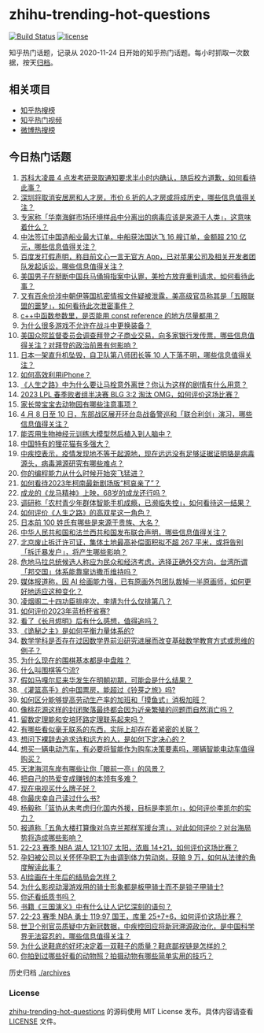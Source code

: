 # zhihu-trending-hot-questions

[![Build Status](https://github.com/justjavac/zhihu-trending-hot-questions/workflows/ci/badge.svg?branch=master)](https://github.com/justjavac/zhihu-trending-hot-questions/actions)
[![license](https://img.shields.io/github/license/justjavac/zhihu-trending-hot-questions)](https://github.com/justjavac/zhihu-trending-hot-questions/blob/master/LICENSE)

知乎热门话题，记录从 2020-11-24
日开始的知乎热门话题。每小时抓取一次数据，按天[归档](./archives)。

## 相关项目

- [知乎热搜榜](https://github.com/justjavac/zhihu-trending-top-search)
- [知乎热门视频](https://github.com/justjavac/zhihu-trending-hot-video)
- [微博热搜榜](https://github.com/justjavac/weibo-trending-hot-search)

## 今日热门话题

<!-- BEGIN -->
<!-- 最后更新时间 Sun Apr 09 2023 05:11:57 GMT+0800 (China Standard Time) -->

1. [苏科大凌晨 4 点发考研录取通知要求半小时内确认，随后校方道歉，如何看待此事？](https://www.zhihu.com/question/594341685)
1. [深圳将取消安居房和人才房，市价 6 折的人才房或将成历史，哪些信息值得关注？](https://www.zhihu.com/question/594360644)
1. [专家称「华南海鲜市场环境样品中分离出的病毒应该是来源于人类」，这意味着什么？](https://www.zhihu.com/question/594385789)
1. [中法签订中国造船业最大订单，中船获法国达飞 16 艘订单，金额超 210 亿元，哪些信息值得关注？](https://www.zhihu.com/question/594327037)
1. [百度发打假声明，称目前文心一言无官方 App，已对苹果公司及相关开发者团队发起诉讼，哪些信息值得关注？](https://www.zhihu.com/question/594354289)
1. [美国男子在掰断中国兵马俑拇指案中认罪，美检方放弃重判请求，如何看待此事？](https://www.zhihu.com/question/593995570)
1. [又有百余份涉中朝伊等国机密情报文件疑被泄露，美高级官员称其是「五眼联盟的噩梦」，如何看待此次泄密事件？](https://www.zhihu.com/question/594366988)
1. [c++中函数参数里，是否能用 const reference 的地方尽量都用？](https://www.zhihu.com/question/594059514)
1. [为什么很多游戏不允许在战斗中更换装备？](https://www.zhihu.com/question/585790905)
1. [美国众院监督委员会调查拜登之子商业交易，向多家银行发传票，哪些信息值得关注？对拜登的政治前景有何影响？](https://www.zhihu.com/question/594392775)
1. [日本一架直升机坠毁，自卫队第八师团长等 10 人下落不明，哪些信息值得关注？](https://www.zhihu.com/question/594152200)
1. [如何高效利用iPhone？](https://www.zhihu.com/question/21920881)
1. [《人生之路》中为什么要让马栓意外离世？你认为这样的剧情有什么用意？](https://www.zhihu.com/question/593912084)
1. [2023 LPL 春季败者组半决赛 BLG 3:2 淘汰 OMG，如何评价这场比赛？](https://www.zhihu.com/question/594370586)
1. [家长带宝宝去动物园有哪些注意事项？](https://www.zhihu.com/question/472773374)
1. [4 月 8 日至 10 日，东部战区展开环台岛战备警巡和「联合利剑」演习，哪些信息值得关注？](https://www.zhihu.com/question/594321537)
1. [能否用生物神经元训练大模型然后植入到人脑中？](https://www.zhihu.com/question/594044762)
1. [中国特有的狸花猫有多强大？](https://www.zhihu.com/question/423321345)
1. [中疾控表示，疫情发现地不等于起源地，现在远远没有足够证据证明貉是病毒源头，病毒溯源研究有哪些难点？](https://www.zhihu.com/question/594376885)
1. [你的编程能力从什么时候开始突飞猛进？](https://www.zhihu.com/question/356351510)
1. [如何看待2023年柯南最新剧场版“柯哀亲了”？](https://www.zhihu.com/question/593784041)
1. [成龙的《龙马精神》上映，68岁的成龙还行吗？](https://www.zhihu.com/question/594189318)
1. [调研称「农村青少年群体智能手机成瘾，已濒临失控」，如何看待这一结果？](https://www.zhihu.com/question/593997457)
1. [如何评价《人生之路》的高双星这一角色？](https://www.zhihu.com/question/593738488)
1. [日本前 100 姓氏有哪些是来源于贵族、大名？](https://www.zhihu.com/question/593350157)
1. [中华人民共和国和法兰西共和国发布联合声明，哪些信息值得关注？](https://www.zhihu.com/question/594242866)
1. [北京废止拆迁许可证，集体土地最高补偿面积拟不超 267 平米，或将告别「拆迁暴发户」，将产生哪些影响？](https://www.zhihu.com/question/594161022)
1. [危地马拉总统候选人称应为民众和经济考虑，选择正确外交方向，台湾所谓「邦交国」体系能靠窜访撒币维持吗？](https://www.zhihu.com/question/594190002)
1. [媒体报道称，因 AI 绘画能力强，已有原画外包团队裁掉一半原画师，如何更好地适应这种变化？](https://www.zhihu.com/question/593474870)
1. [凌烟阁二十四功臣排座次，李靖为什么仅排第八？](https://www.zhihu.com/question/593291076)
1. [如何评价2023年蓝桥杯省赛?](https://www.zhihu.com/question/594331966)
1. [看了《长月烬明》后有什么感想，值得追吗？](https://www.zhihu.com/question/594049871)
1. [《诡秘之主》是如何平衡力量体系的?](https://www.zhihu.com/question/593561950)
1. [数学学科是否存在过因数学界前沿研究进展而改变基础数学教育方式或思维的例子？](https://www.zhihu.com/question/592500643)
1. [为什么现在的围棋基本都是中盘胜？](https://www.zhihu.com/question/593977616)
1. [什么叫围棋等勺流?](https://www.zhihu.com/question/593541164)
1. [假如马嘎尔尼来华发生在明朝初期，可能会是什么结果？](https://www.zhihu.com/question/593961714)
1. [《灌篮高手》的中国票房，能超过《铃芽之旅》吗?](https://www.zhihu.com/question/593939807)
1. [如何区分能够提高劳动生产率的加班和「摸鱼式」消极加班？](https://www.zhihu.com/question/594214121)
1. [像桃花源这样的封闭聚落最终都会因为近亲繁殖的问题而自然消亡吗？](https://www.zhihu.com/question/594009656)
1. [留数定理能和安培环路定理联系起来吗？](https://www.zhihu.com/question/593230446)
1. [有哪些看似毫无联系的东西，实际上却存在着紧密的关联？](https://www.zhihu.com/question/28287474)
1. [想问下裸辞去追求诗和远方的人，是如何下定决心的？](https://www.zhihu.com/question/587730290)
1. [想买一辆电动汽车，有必要将智能作为购车决策要素吗，哪辆智能电动车值得购买？](https://www.zhihu.com/question/593134345)
1. [天津海河东岸有哪些让你「眼前一亮」的风景？](https://www.zhihu.com/question/593530225)
1. [把自己的热爱变成赚钱的本领有多难？](https://www.zhihu.com/question/592107740)
1. [现在电视买什么牌子好？](https://www.zhihu.com/question/376323096)
1. [你最庆幸自己读过什么书?](https://www.zhihu.com/question/62306995)
1. [杨毅称「篮协从未考虑归化国内外援，目标是李凯尔」，如何评价李凯尔的实力？](https://www.zhihu.com/question/594146664)
1. [报道称「五角大楼打算像对乌克兰那样军援台湾」，对此如何评价？对台海局势将造成哪些影响？](https://www.zhihu.com/question/594211328)
1. [22-23 赛季 NBA 湖人 121:107 太阳，浓眉 14+21，如何评价这场比赛？](https://www.zhihu.com/question/594327412)
1. [孕妇被公司以关怀怀孕职工为由调到体力劳动岗，获赔 9 万，如何从法律的角度解读此事？](https://www.zhihu.com/question/594161089)
1. [AI绘画在十年后的结局会怎样？](https://www.zhihu.com/question/594076725)
1. [为什么影视动漫游戏用的骑士形象都是板甲骑士而不是锁子甲骑士?](https://www.zhihu.com/question/593931309)
1. [你还看纸质书吗？](https://www.zhihu.com/question/594117472)
1. [书籍《三国演义》中有什么让人记忆深刻的语句？](https://www.zhihu.com/question/593190228)
1. [22-23 赛季 NBA 勇士 119:97 国王，库里 25+7+6，如何评价这场比赛？](https://www.zhihu.com/question/594327407)
1. [世卫个别官员质疑中方新冠数据，中疾控回应将新冠溯源政治化，是中国科学界无法容忍的，哪些信息值得关注？](https://www.zhihu.com/question/594372238)
1. [为什么说鞋底的好坏决定着一双鞋子的质量？鞋底鄙视链是怎样的？](https://www.zhihu.com/question/594069119)
1. [你拍到过哪些好看的动物照？拍摄动物有哪些简单实用的技巧？](https://www.zhihu.com/question/593949204)

<!-- END -->

历史归档 [./archives](./archives)

### License

[zhihu-trending-hot-questions](https://github.com/justjavac/zhihu-trending-hot-questions)
的源码使用 MIT License 发布。具体内容请查看 [LICENSE](./LICENSE) 文件。
